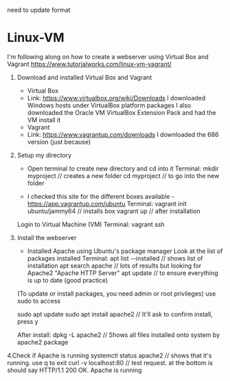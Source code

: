 need to update format
# Linux-VM
I'm following along on how to create a webserver using Virtual Box and Vagrant
https://www.tutorialworks.com/linux-vm-vagrant/


1. Download and installed Virtual Box and Vagrant
   - Virtual Box
    * Link: https://www.virtualbox.org/wiki/Downloads 
    I downloaded Windows hosts under VirtualBox platform packages
    I also downloaded the Oracle VM VirtualBox Extension Pack and had the VM install it
    
    - Vagrant
    * Link: https://www.vagrantup.com/downloads
    I downloaded the 686 version (just because)
 
 
 2. Setup my directory
    - Open terminal to create new directory and cd into it
    Terminal:
    mkdir myproject             // creates a new folder
    cd myproject                // to go into the new folder

    - I checked this site for the different boxes available - https://app.vagrantup.com/ubuntu 
    Terminal:
    vagrant init ubuntu/jammy64  // installs box
    vagrant up // after installation 
    
    Login to Virtual Machine (VM)
    Terminal:
    vagrant ssh


 3. Install the webserver
    - Installed Apache using Ubuntu's package manager
    Look at the list of packages installed
    Terminal:
    apt list --installed          // shows list of installation
    apt search apache             // lots of results but looking for Apache2 "Apache HTTP Server"
    apt update                    // to ensure everything is up to date (good practice)
    
    (To update or install packages, you need admin or root privileges) use sudo to access
    
    sudo apt update
    sudo apt install apache2      // It'll ask to confirm install, press y
    
    After install:
    dpkg -L apache2               // Shows all files installed onto system by apache2 package
    
  4.Check if Apache is running
    systemctl status apache2      // shows that it's running. use q to exit
    curl -v localhost:80          // test request. at the bottom is should say HTTP/1.1 200 OK. Apache is running
    
    
    
    
    
    
    
   
